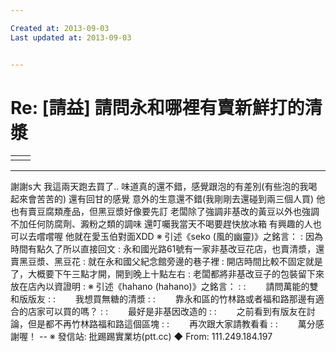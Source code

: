 ```yaml
---

Created at: 2013-09-03
Last updated at: 2013-09-03


---
```


# Re: [請益] 請問永和哪裡有賣新鮮打的清漿


|     |     |
| --- | --- |
|     |     |

* * *

謝謝s大
我這兩天跑去買了..
味道真的還不錯，感覺跟泡的有差別(有些泡的我喝起來會苦苦的)
還有回甘的感覺
意外的生意還不錯(我剛剛去還碰到兩三個人買)
他也有賣豆腐類產品，但黑豆漿好像要先訂
老闆除了強調非基改的黃豆以外也強調不加任何防腐劑、澱粉之類的調味
還叮囑我當天不喝要趕快放冰箱
有興趣的人也可以去嚐嚐喔
他就在愛玉伯對面XDD
※ 引述《seko (風的幽靈)》之銘言：
: 因為時間有點久了所以直接回文 
: 永和國光路61號有一家非基改豆花店，也賣清漿，還賣黑豆漿、黑豆花 
: 就在永和國父紀念館旁邊的巷子裡 
: 開店時間比較不固定就是了，大概要下午三點才開，開到晚上十點左右 
: 老闆都將非基改豆子的包裝留下來放在店內以資證明 
: ※ 引述《hahano (hahano)》之銘言： 
: : 　　請問萬能的雙和版版友 
: : 　　我想買無糖的清漿 
: : 　　靠永和區的竹林路或者福和路那邊有適合的店家可以買的嗎？ 
: : 　　最好是非基因改造的 
: : 　　之前看到有版友在討論，但是都不再竹林路福和路這個區塊 
: : 　　再次跟大家請教看看 
: : 　　萬分感謝喔！ 
\--
※ 發信站: 批踢踢實業坊(ptt.cc)
◆ From: 111.249.184.197

